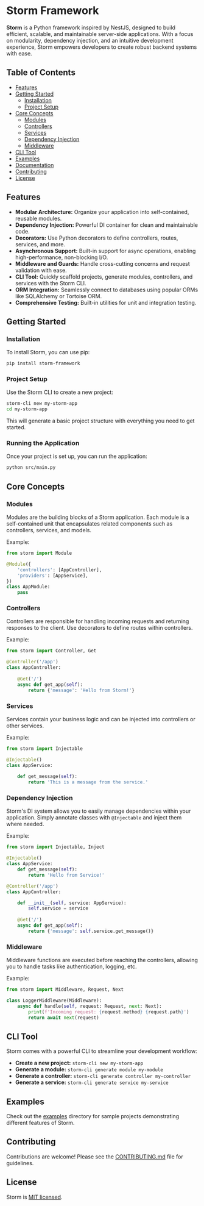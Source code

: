 # Storm Framework

**Storm** is a Python framework inspired by NestJS, designed to build efficient, scalable, and maintainable server-side applications. With a focus on modularity, dependency injection, and an intuitive development experience, Storm empowers developers to create robust backend systems with ease.

## Table of Contents

- [Features](#features)
- [Getting Started](#getting-started)
  - [Installation](#installation)
  - [Project Setup](#project-setup)
- [Core Concepts](#core-concepts)
  - [Modules](#modules)
  - [Controllers](#controllers)
  - [Services](#services)
  - [Dependency Injection](#dependency-injection)
  - [Middleware](#middleware)
- [CLI Tool](#cli-tool)
- [Examples](#examples)
- [Documentation](#documentation)
- [Contributing](#contributing)
- [License](#license)

## Features

- **Modular Architecture:** Organize your application into self-contained, reusable modules.
- **Dependency Injection:** Powerful DI container for clean and maintainable code.
- **Decorators:** Use Python decorators to define controllers, routes, services, and more.
- **Asynchronous Support:** Built-in support for async operations, enabling high-performance, non-blocking I/O.
- **Middleware and Guards:** Handle cross-cutting concerns and request validation with ease.
- **CLI Tool:** Quickly scaffold projects, generate modules, controllers, and services with the Storm CLI.
- **ORM Integration:** Seamlessly connect to databases using popular ORMs like SQLAlchemy or Tortoise ORM.
- **Comprehensive Testing:** Built-in utilities for unit and integration testing.

## Getting Started

### Installation

To install Storm, you can use pip:

```bash
pip install storm-framework
```

### Project Setup

Use the Storm CLI to create a new project:

```bash
storm-cli new my-storm-app
cd my-storm-app
```

This will generate a basic project structure with everything you need to get started.

### Running the Application

Once your project is set up, you can run the application:

```bash
python src/main.py
```

## Core Concepts

### Modules

Modules are the building blocks of a Storm application. Each module is a self-contained unit that encapsulates related components such as controllers, services, and models.

Example:

```python
from storm import Module

@Module({
    'controllers': [AppController],
    'providers': [AppService],
})
class AppModule:
    pass
```

### Controllers

Controllers are responsible for handling incoming requests and returning responses to the client. Use decorators to define routes within controllers.

Example:

```python
from storm import Controller, Get

@Controller('/app')
class AppController:
    
    @Get('/')
    async def get_app(self):
        return {'message': 'Hello from Storm!'}
```

### Services

Services contain your business logic and can be injected into controllers or other services.

Example:

```python
from storm import Injectable

@Injectable()
class AppService:
    
    def get_message(self):
        return 'This is a message from the service.'
```

### Dependency Injection

Storm's DI system allows you to easily manage dependencies within your application. Simply annotate classes with `@Injectable` and inject them where needed.

Example:

```python
from storm import Injectable, Inject

@Injectable()
class AppService:
    def get_message(self):
        return 'Hello from Service!'

@Controller('/app')
class AppController:

    def __init__(self, service: AppService):
        self.service = service
    
    @Get('/')
    async def get_app(self):
        return {'message': self.service.get_message()}
```

### Middleware

Middleware functions are executed before reaching the controllers, allowing you to handle tasks like authentication, logging, etc.

Example:

```python
from storm import Middleware, Request, Next

class LoggerMiddleware(Middleware):
    async def handle(self, request: Request, next: Next):
        print(f'Incoming request: {request.method} {request.path}')
        return await next(request)
```

## CLI Tool

Storm comes with a powerful CLI to streamline your development workflow:

- **Create a new project:** `storm-cli new my-storm-app`
- **Generate a module:** `storm-cli generate module my-module`
- **Generate a controller:** `storm-cli generate controller my-controller`
- **Generate a service:** `storm-cli generate service my-service`

## Examples

Check out the [examples](examples/) directory for sample projects demonstrating different features of Storm.

## Contributing

Contributions are welcome! Please see the [CONTRIBUTING.md](CONTRIBUTING.md) file for guidelines.

## License

Storm is [MIT licensed](LICENSE).
